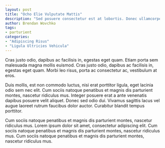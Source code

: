 ```yaml
---
layout: post
title: "Ocho Elie Vulputate Mattis"
description: "Sed posuere consectetur est at lobortis. Donec ullamcorper nulla non metus auctor fringilla. Cras justo odio, dapibus ac facilisis in, egestas eget quam. Cum sociis natoque penatibus et magnis dis parturient montes, nascetur ridiculus mus. Morbi leo risus, porta ac consectetur ac, vestibulum at eros. Donec ullamcorper nulla non metus auctor fringilla."
author: Brendan Wovchko
tags:
- parturient
categories:
- "Adipiscing Risus"
- "Ligula Ultricies Vehicula"
---
```


Cras justo odio, dapibus ac facilisis in, egestas eget quam. Etiam porta sem malesuada magna mollis euismod. Cras justo odio, dapibus ac facilisis in, egestas eget quam. Morbi leo risus, porta ac consectetur ac, vestibulum at eros.

Duis mollis, est non commodo luctus, nisi erat porttitor ligula, eget lacinia odio sem nec elit. Cum sociis natoque penatibus et magnis dis parturient montes, nascetur ridiculus mus. Integer posuere erat a ante venenatis dapibus posuere velit aliquet. Donec sed odio dui. Vivamus sagittis lacus vel augue laoreet rutrum faucibus dolor auctor. Curabitur blandit tempus porttitor.

Cum sociis natoque penatibus et magnis dis parturient montes, nascetur ridiculus mus. Lorem ipsum dolor sit amet, consectetur adipiscing elit. Cum sociis natoque penatibus et magnis dis parturient montes, nascetur ridiculus mus. Cum sociis natoque penatibus et magnis dis parturient montes, nascetur ridiculus mus.

